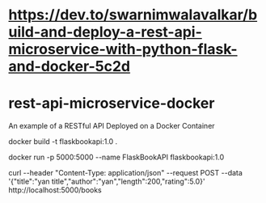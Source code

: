 # https://dev.to/swarnimwalavalkar/build-and-deploy-a-rest-api-microservice-with-python-flask-and-docker-5c2d
# rest-api-microservice-docker
An example of a RESTful API Deployed on a Docker Container

docker build -t flaskbookapi:1.0 .

docker run -p 5000:5000 --name FlaskBookAPI flaskbookapi:1.0


curl --header "Content-Type: application/json"  --request POST  --data '{"title":"yan title","author":"yan","length":200,"rating":5.0}'  http://localhost:5000/books


